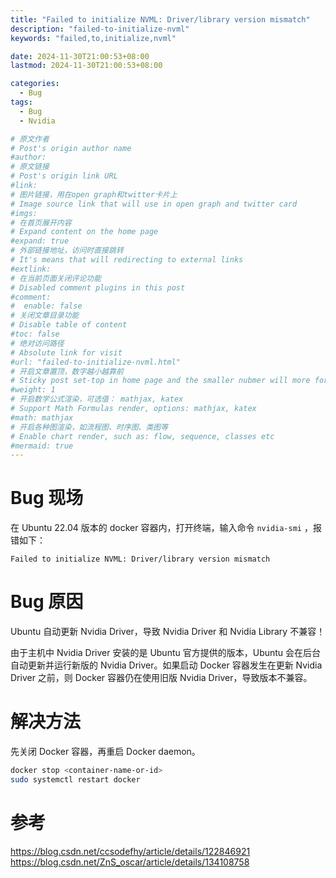 ```yaml
---
title: "Failed to initialize NVML: Driver/library version mismatch"
description: "failed-to-initialize-nvml"
keywords: "failed,to,initialize,nvml"

date: 2024-11-30T21:00:53+08:00
lastmod: 2024-11-30T21:00:53+08:00

categories:
  - Bug
tags:
  - Bug
  - Nvidia

# 原文作者
# Post's origin author name
#author:
# 原文链接
# Post's origin link URL
#link:
# 图片链接，用在open graph和twitter卡片上
# Image source link that will use in open graph and twitter card
#imgs:
# 在首页展开内容
# Expand content on the home page
#expand: true
# 外部链接地址，访问时直接跳转
# It's means that will redirecting to external links
#extlink:
# 在当前页面关闭评论功能
# Disabled comment plugins in this post
#comment:
#  enable: false
# 关闭文章目录功能
# Disable table of content
#toc: false
# 绝对访问路径
# Absolute link for visit
#url: "failed-to-initialize-nvml.html"
# 开启文章置顶，数字越小越靠前
# Sticky post set-top in home page and the smaller nubmer will more forward.
#weight: 1
# 开启数学公式渲染，可选值： mathjax, katex
# Support Math Formulas render, options: mathjax, katex
#math: mathjax
# 开启各种图渲染，如流程图、时序图、类图等
# Enable chart render, such as: flow, sequence, classes etc
#mermaid: true
---
```

# Bug 现场
在 Ubuntu 22.04 版本的 docker 容器内，打开终端，输入命令 `nvidia-smi` ，报错如下：
```text
Failed to initialize NVML: Driver/library version mismatch
```

# Bug 原因
Ubuntu 自动更新 Nvidia Driver，导致 Nvidia Driver 和 Nvidia Library 不兼容！

由于主机中 Nvidia Driver 安装的是 Ubuntu 官方提供的版本，Ubuntu 会在后台自动更新并运行新版的 Nvidia Driver。如果启动 Docker 容器发生在更新 Nvidia Driver 之前，则 Docker 容器仍在使用旧版 Nvidia Driver，导致版本不兼容。

# 解决方法
先关闭 Docker 容器，再重启 Docker daemon。
```bash
docker stop <container-name-or-id>
sudo systemctl restart docker
```

# 参考
https://blog.csdn.net/ccsodefhy/article/details/122846921
https://blog.csdn.net/ZnS_oscar/article/details/134108758

<!--more-->
